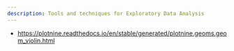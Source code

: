 ```yaml
---
description: Tools and techniques for Exploratory Data Analysis
---
```


- https://plotnine.readthedocs.io/en/stable/generated/plotnine.geoms.geom_violin.html
